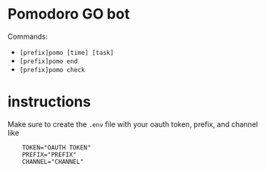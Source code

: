 # Pomodoro GO bot

Commands:
- `[prefix]pomo [time] [task]`
- `[prefix]pomo end`
- `[prefix]pomo check`

[comment]: <> (- `[prefix]pomo leaderboard <- replies the top 3 users in minutes studied`)


# instructions

Make sure to create the `.env` file with your oauth token, prefix, and channel like
```
    TOKEN="OAUTH TOKEN"
    PREFIX="PREFIX"
    CHANNEL="CHANNEL"
```